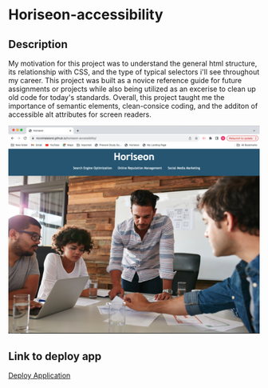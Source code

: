# Horiseon-accessibility

## Description 

My motivation for this project was to understand the general html structure, its relationship with CSS, and the type of typical selectors i'll see throughout my career. This project was built as a novice reference guide for future assignments or projects while also being utilized as an excerise to clean up old code for today's standards. Overall, this project taught me the importance of semantic elements, clean-consice coding, and the additon of accessible alt attributes for screen readers.


![image](./assets/images/Screenshot.png)

## Link to deploy app

[Deploy Application][def]

[def]: https://nicoinlalaland.github.io/horiseon-accessibility/
